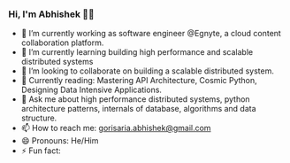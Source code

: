### Hi, I'm Abhishek 🧑‍💻

- 🔭 I’m currently working as software engineer @Egnyte, a cloud content collaboration platform.
- 🌱 I’m currently learning building high performance and scalable distributed systems
- 👯 I’m looking to collaborate on building a scalable distributed system.
- 📖 Currently reading: Mastering API Architecture, Cosmic Python, Designing Data Intensive Applications.
- 💬 Ask me about high performance distributed systems, python architecture patterns, internals of database, algorithms and data structure.
- 📫 How to reach me: gorisaria.abhishek@gmail.com
- 😄 Pronouns: He/Him
- ⚡ Fun fact: 


